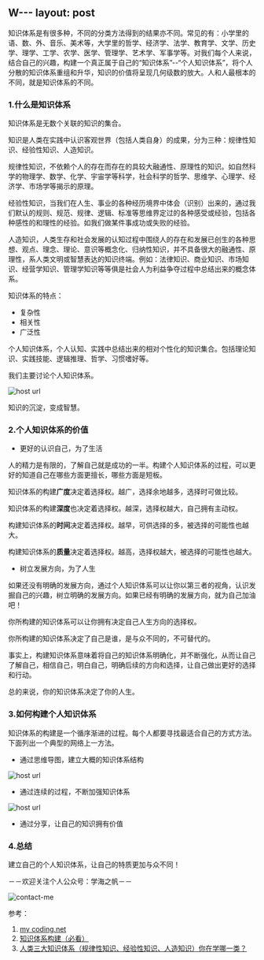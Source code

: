 W---
layout: post
---

知识体系是有很多种，不同的分类方法得到的结果亦不同。常见的有：小学里的语、数、外、音乐、美术等，大学里的哲学、经济学、法学、教育学、文学、历史学、理学、工学、农学、医学、管理学、艺术学、军事学等。对我们每个人来说，结合自己的兴趣，构建一个真正属于自己的“知识体系”--“个人知识体系”，将个人分散的知识体系重组和升华，知识的价值将呈现几何级数的放大。人和人最根本的不同，就是知识体系的不同。

### 1.什么是知识体系

知识体系是无数个关联的知识的集合。

知识是人类在实践中认识客观世界（包括人类自身）的成果，分为三种：规律性知识、经验性知识、人造知识。

规律性知识，不依赖个人的存在而存在的具较大融通性、原理性的知识。如自然科学的物理学、数学、化学、宇宙学等科学，社会科学的哲学、思维学、心理学、经济学、市场学等揭示的原理。

经验性知识，当我们在人生、事业的各种经历境界中体会（识别）出来的，通过我们默认的规则、规范、规律、逻辑、标准等思维界定过的各种感受或经验，包括各种感性的和理性的经验。如我们做某件事成功或失败的经验。

人造知识，人类生存和社会发展的认知过程中围绕人的存在和发展已创生的各种思想、观点、理念、理论、意识等概念化、归纳性知识，并不具备很大的融通性、原理性，系人类文明或智慧表达的知识终端。例如：法律知识、商业知识、市场知识、经营学知识、管理学知识等等俱是社会人为利益争夺过程中总结出来的概念体系。

知识体系的特点：

+ 复杂性
+ 相关性
+ 广泛性

个人知识体系，个人认知、实践中总结出来的相对个性化的知识集合。包括理论知识、实践技能、逻辑推理、哲学、习惯嗜好等。

我们主要讨论个人知识体系。

![host url]({{site.baseurl}}/assets/2020-04-14/知识体系.PNG)


知识的沉淀，变成智慧。

### 2.个人知识体系的价值

+ 更好的认识自己，为了生活

人的精力是有限的，了解自己就是成功的一半。构建个人知识体系的过程，可以更好的知道自己在哪些方面更擅长，哪些方面是短板。

知识体系的构建**广度**决定着选择权。越广，选择余地越多，选择时可做比较。

知识体系的构建**深度**也决定着选择权。越深，选择权越大，自己拥有主动权。

构建知识体系的**时间**决定着选择权。越早，可供选择的多，被选择的可能性也越大。

构建知识体系的**质量**决定着选择权。越高，选择权越大，被选择的可能性也越大。

+ 树立发展方向，为了人生

如果还没有明确的发展方向，通过个人知识体系可以让你以第三者的视角，认识发掘自己的兴趣，树立明确的发展方向。如果已经有明确的发展方向，就为自己加油吧！

你所构建的知识体系可以让你拥有决定自己人生方向的选择权。

你所构建的知识体系决定了自己是谁，是与众不同的，不可替代的。

事实上，构建知识体系意味着将自己的知识体系明确化，并不断强化，从而让自己了解自己，相信自己，明白自己，明确后续的方向和选择，让自己做出更好的选择和行动。

总的来说，你的知识体系决定了你的人生。


### 3.如何构建个人知识体系

知识体系的构建是一个循序渐进的过程。每个人都要寻找最适合自己的方式方法。下面列出一个典型的网络上一方法。


+ 通过思维导图，建立大概的知识体系结构

![host url]({{site.baseurl}}/assets/2020-04-14/示例.PNG)


+ 通过连续的过程，不断加强知识体系

![host url]({{site.baseurl}}/assets/2020-04-14/构建过程.PNG)

+ 通过分享，让自己的知识拥有价值

### 4.总结

建立自己的个人知识体系，让自己的特质更加与众不同！

－－欢迎关注个人公众号：学海之帆－－

![contact-me]({{site.baseurl}}/assets/img/contact-me.png)

参考：

1. [my coding.net](http://zhwa3232.coding.me/baibingqianlan.github.io/)
2. [知识体系构建（必看）](https://www.douban.com/note/701394612/)
3. [人类三大知识体系（规律性知识、经验性知识、人造知识）你在学哪一类？](http://blog.sina.com.cn/s/blog_97111f100102wn7j.html)

